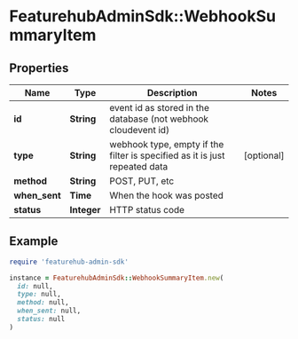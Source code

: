# FeaturehubAdminSdk::WebhookSummaryItem

## Properties

| Name | Type | Description | Notes |
| ---- | ---- | ----------- | ----- |
| **id** | **String** | event id as stored in the database (not webhook cloudevent id) |  |
| **type** | **String** | webhook type, empty if the filter is specified as it is just repeated data | [optional] |
| **method** | **String** | POST, PUT, etc |  |
| **when_sent** | **Time** | When the hook was posted |  |
| **status** | **Integer** | HTTP status code |  |

## Example

```ruby
require 'featurehub-admin-sdk'

instance = FeaturehubAdminSdk::WebhookSummaryItem.new(
  id: null,
  type: null,
  method: null,
  when_sent: null,
  status: null
)
```


